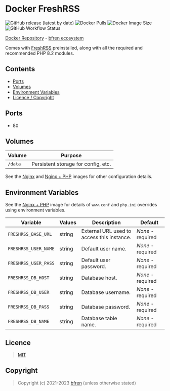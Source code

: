 # Docker FreshRSS

![GitHub release (latest by date)](https://img.shields.io/github/v/release/bfren/docker-freshrss) ![Docker Pulls](https://img.shields.io/endpoint?url=https%3A%2F%2Fbfren.dev%2Fdocker%2Fpulls%2Ffreshrss) ![Docker Image Size](https://img.shields.io/endpoint?url=https%3A%2F%2Fbfren.dev%2Fdocker%2Fsize%2Ffreshrss) ![GitHub Workflow Status](https://img.shields.io/github/actions/workflow/status/bfren/docker-freshrss/dev.yml?branch=main)

[Docker Repository](https://hub.docker.com/r/bfren/freshrss) - [bfren ecosystem](https://github.com/bfren/docker)

Comes with [FreshRSS](https://freshrss.org/) preinstalled, along with all the required and recommended PHP 8.2 modules.

## Contents

* [Ports](#ports)
* [Volumes](#volumes)
* [Environment Variables](#environment-variables)
* [Licence / Copyright](#licence)

## Ports

* 80

## Volumes

| Volume   | Purpose                             |
| -------- | ----------------------------------- |
| `/data`  | Persistent storage for config, etc. |

See the [Nginx](https://github.com/bfren/docker-nginx) and [Nginx + PHP](https://github.com/bfren/docker-nginx-php) images for other configuration details.

## Environment Variables

See the [Nginx + PHP](https://github.com/bfren/docker-nginx-php) image for details of `www.conf` and `php.ini` overrides using environment variables.

| Variable             | Values | Description                                | Default           |
| -------------------- | ------ | ------------------------------------------ | ----------------- |
| `FRESHRSS_BASE_URL`  | string | External URL used to access this instance. | *None* - required |
| `FRESHRSS_USER_NAME` | string | Default user name.                         | *None* - required |
| `FRESHRSS_USER_PASS` | string | Default user password.                     | *None* - required |
| `FRESHRSS_DB_HOST`   | string | Database host.                             | *None* - required |
| `FRESHRSS_DB_USER`   | string | Database username.                         | *None* - required |
| `FRESHRSS_DB_PASS`   | string | Database password.                         | *None* - required |
| `FRESHRSS_DB_NAME`   | string | Database table name.                       | *None* - required |

## Licence

> [MIT](https://mit.bfren.dev/2021)

## Copyright

> Copyright (c) 2021-2023 [bfren](https://bfren.dev) (unless otherwise stated)
